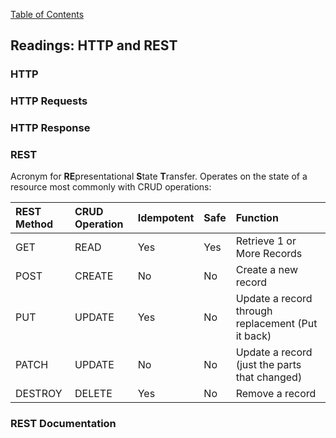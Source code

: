 [Table of Contents](https://github.com/logantscott/june2020_reading)

## Readings: HTTP and REST

### HTTP


### HTTP Requests


### HTTP Response


### REST
Acronym for **RE**presentational **S**tate **T**ransfer. Operates on the state of a resource most commonly with CRUD operations:

| REST Method | CRUD Operation | Idempotent | Safe | Function |
| :---    | :--- | :--- | :--- | :--- |
| GET     | READ | Yes | Yes | Retrieve 1 or More Records |
| POST	  | CREATE	| No | No | Create a new record |
| PUT	    | UPDATE	| Yes | No | Update a record through replacement (Put it back) |
| PATCH	  | UPDATE  | No | No | Update a record (just the parts that changed) |
| DESTROY | DELETE  | Yes | No | Remove a record |


### REST Documentation
